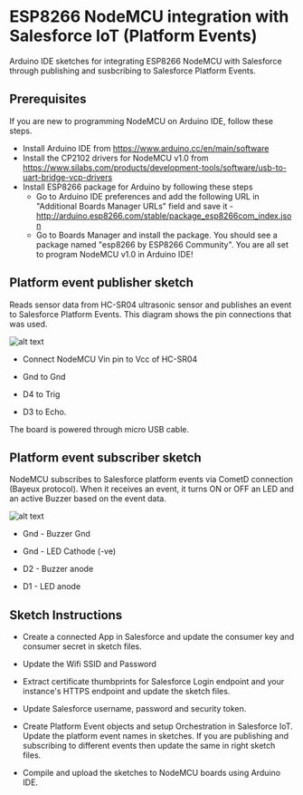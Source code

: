 # ESP8266 NodeMCU integration with Salesforce IoT (Platform Events) #
Arduino IDE sketches for integrating ESP8266 NodeMCU with Salesforce through publishing and susbcribing to Salesforce Platform Events. 

## Prerequisites ##
If you are new to programming NodeMCU on Arduino IDE, follow these steps.

* Install Arduino IDE from https://www.arduino.cc/en/main/software
* Install the CP2102 drivers for NodeMCU v1.0 from https://www.silabs.com/products/development-tools/software/usb-to-uart-bridge-vcp-drivers
* Install ESP8266 package for Arduino by following these steps
  * Go to Arduino IDE preferences and add the following URL in "Additional Boards Manager URLs" field and save it - http://arduino.esp8266.com/stable/package_esp8266com_index.json
  * Go to Boards Manager and install the package. You should see a package named "esp8266 by ESP8266 Community". You are all set to program NodeMCU v1.0 in Arduino IDE!

## Platform event publisher sketch ## 
Reads sensor data from HC-SR04 ultrasonic sensor and publishes an event to Salesforce Platform Events. This diagram shows the pin connections that was used.

![alt text](../master/platform-event-publisher/esp8266-hcsr04-diagram.png?raw=true)

* Connect NodeMCU Vin pin to Vcc of HC-SR04

* Gnd to Gnd

* D4 to Trig

* D3 to Echo.

The board is powered through micro USB cable.

## Platform event subscriber sketch ##
NodeMCU subscribes to Salesforce platform events via CometD connection (Bayeux protocol). When it receives an event, it turns ON or OFF an LED and an active Buzzer based on the event data.

![alt text](../master/platform-event-subscriber/esp8266-LED-buzzer-diagram.png?raw=true)

* Gnd - Buzzer Gnd

* Gnd - LED Cathode (-ve)

* D2 - Buzzer anode

* D1 - LED anode

## Sketch Instructions ##
* Create a connected App in Salesforce and update the consumer key and consumer secret in sketch files.

* Update the Wifi SSID and Password

* Extract certificate thumbprints for Salesforce Login endpoint and your instance's HTTPS endpoint and update the sketch files.

* Update Salesforce username, password and security token.

* Create Platform Event objects and setup Orchestration in Salesforce IoT. Update the platform event names in sketches. If you are publishing and subscribing to different events then update the same in right sketch files. 

* Compile and upload the sketches to NodeMCU boards using Arduino IDE.
